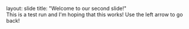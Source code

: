 layout: slide
title: "Welcome to our second slide!"\
This is a test run and I'm hoping that this works!
Use the left arrow to go back!
